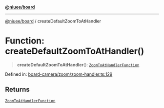 [**@niuee/board**](../README.md)

***

[@niuee/board](../globals.md) / createDefaultZoomToAtHandler

# Function: createDefaultZoomToAtHandler()

> **createDefaultZoomToAtHandler**(): [`ZoomToAtHandlerFunction`](../type-aliases/ZoomToAtHandlerFunction.md)

Defined in: [board-camera/zoom/zoom-handler.ts:129](https://github.com/niuee/board/blob/e6c1edcccf6525a0cc9088782c7c4653e837f533/src/board-camera/zoom/zoom-handler.ts#L129)

## Returns

[`ZoomToAtHandlerFunction`](../type-aliases/ZoomToAtHandlerFunction.md)
